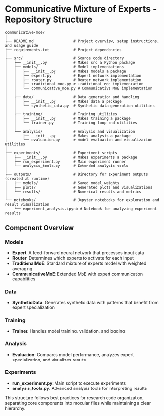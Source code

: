 # Communicative Mixture of Experts - Repository Structure

```
communicative-moe/
│
├── README.md                  # Project overview, setup instructions, and usage guide
├── requirements.txt           # Project dependencies
│
├── src/                       # Source code directory
│   ├── __init__.py            # Makes src a Python package
│   ├── models/                # Model implementations
│   │   ├── __init__.py        # Makes models a package
│   │   ├── expert.py          # Expert network implementation
│   │   ├── router.py          # Router network implementation
│   │   ├── traditional_moe.py # Traditional MoE implementation
│   │   └── communicative_moe.py # Communicative MoE implementation
│   │
│   ├── data/                  # Data generation and handling
│   │   ├── __init__.py        # Makes data a package
│   │   └── synthetic_data.py  # Synthetic data generation utilities
│   │
│   ├── training/              # Training utilities
│   │   ├── __init__.py        # Makes training a package
│   │   └── trainer.py         # Training loop and utilities
│   │
│   └── analysis/              # Analysis and visualization
│       ├── __init__.py        # Makes analysis a package
│       └── evaluation.py      # Model evaluation and visualization utilities
│
├── experiments/               # Experiment scripts
│   ├── __init__.py            # Makes experiments a package
│   ├── run_experiment.py      # Main experiment runner
│   └── analysis_tools.py      # Extended analysis tools
│
├── outputs/                   # Directory for experiment outputs (created at runtime)
│   ├── models/                # Saved model weights
│   ├── plots/                 # Generated plots and visualizations
│   └── results/               # Numerical results and metrics
│
└── notebooks/                 # Jupyter notebooks for exploration and result visualization
    └── experiment_analysis.ipynb # Notebook for analyzing experiment results
```

## Component Overview

### Models
- **Expert**: A feed-forward neural network that processes input data
- **Router**: Determines which experts to activate for each input
- **TraditionalMoE**: Standard mixture of experts model with weighted averaging
- **CommunicativeMoE**: Extended MoE with expert communication capabilities

### Data
- **SyntheticData**: Generates synthetic data with patterns that benefit from expert specialization

### Training
- **Trainer**: Handles model training, validation, and logging

### Analysis
- **Evaluation**: Compares model performance, analyzes expert specialization, and visualizes results

### Experiments
- **run_experiment.py**: Main script to execute experiments
- **analysis_tools.py**: Advanced analysis tools for interpreting results

This structure follows best practices for research code organization, separating core components into modular files while maintaining a clear hierarchy.